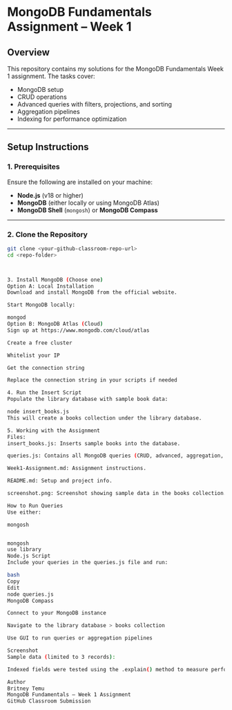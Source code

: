# MongoDB Fundamentals Assignment – Week 1

## Overview

This repository contains my solutions for the MongoDB Fundamentals Week 1 assignment. The tasks cover:

- MongoDB setup
- CRUD operations
- Advanced queries with filters, projections, and sorting
- Aggregation pipelines
- Indexing for performance optimization

---

## Setup Instructions

### 1. Prerequisites

Ensure the following are installed on your machine:

- **Node.js** (v18 or higher)
- **MongoDB** (either locally or using MongoDB Atlas)
- **MongoDB Shell** (`mongosh`) or **MongoDB Compass**

---

### 2. Clone the Repository

```bash
git clone <your-github-classroom-repo-url>
cd <repo-folder>



3. Install MongoDB (Choose one)
Option A: Local Installation
Download and install MongoDB from the official website.

Start MongoDB locally:

mongod
Option B: MongoDB Atlas (Cloud)
Sign up at https://www.mongodb.com/cloud/atlas

Create a free cluster

Whitelist your IP

Get the connection string

Replace the connection string in your scripts if needed

4. Run the Insert Script
Populate the library database with sample book data:

node insert_books.js
This will create a books collection under the library database.

5. Working with the Assignment
Files:
insert_books.js: Inserts sample books into the database.

queries.js: Contains all MongoDB queries (CRUD, advanced, aggregation, indexing).

Week1-Assignment.md: Assignment instructions.

README.md: Setup and project info.

screenshot.png: Screenshot showing sample data in the books collection.

How to Run Queries
Use either:

mongosh


mongosh
use library
Node.js Script
Include your queries in the queries.js file and run:

bash
Copy
Edit
node queries.js
MongoDB Compass

Connect to your MongoDB instance

Navigate to the library database > books collection

Use GUI to run queries or aggregation pipelines

Screenshot
Sample data (limited to 3 records):

Indexed fields were tested using the .explain() method to measure performance.

Author
Britney Temu
MongoDB Fundamentals – Week 1 Assignment
GitHub Classroom Submission
